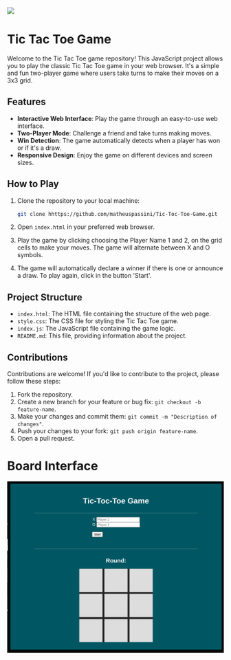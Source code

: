 <img src="https://github.com/matheuspassini/Tic-Toc-Toe-Game/images/background.jpeg">

# Tic Tac Toe Game

Welcome to the Tic Tac Toe game repository! This JavaScript project allows you to play the classic Tic Tac Toe game in your web browser. It's a simple and fun two-player game where users take turns to make their moves on a 3x3 grid.

## Features

- **Interactive Web Interface**: Play the game through an easy-to-use web interface.
- **Two-Player Mode**: Challenge a friend and take turns making moves.
- **Win Detection**: The game automatically detects when a player has won or if it's a draw.
- **Responsive Design**: Enjoy the game on different devices and screen sizes.

## How to Play

1. Clone the repository to your local machine:

    ```bash
    git clone hhttps://github.com/matheuspassini/Tic-Toc-Toe-Game.git
    ```

2. Open `index.html` in your preferred web browser.

3. Play the game by clicking choosing the Player Name 1 and 2, on the grid cells to make your moves. The game will alternate between X and O symbols.

4. The game will automatically declare a winner if there is one or announce a draw. To play again, click in the button 'Start'.

## Project Structure

- `index.html`: The HTML file containing the structure of the web page.
- `style.css`: The CSS file for styling the Tic Tac Toe game.
- `index.js`: The JavaScript file containing the game logic.
- `README.md`: This file, providing information about the project.

## Contributions

Contributions are welcome! If you'd like to contribute to the project, please follow these steps:

1. Fork the repository.
2. Create a new branch for your feature or bug fix: `git checkout -b feature-name`.
3. Make your changes and commit them: `git commit -m "Description of changes"`.
4. Push your changes to your fork: `git push origin feature-name`.
5. Open a pull request.

# Board Interface
<img src="images/board.png">
